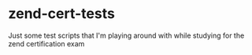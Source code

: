zend-cert-tests
===============

Just some test scripts that I'm playing around with while studying for the zend certification exam

